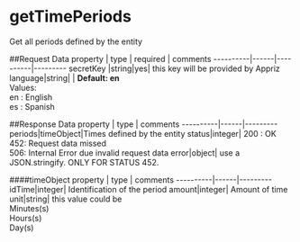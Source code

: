 getTimePeriods
==========================
Get all periods defined by the entity

##Request Data
 property  | type | required | comments
 ----------|------|----------|---------
 secretKey |string|yes| this key will be provided by Appriz
 language|string| | **Default: en**<br>Values:<br> en : English <br> es : Spanish
 
##Response Data
  property | type | comments
 ----------|------|---------
periods|timeObject|Times defined by the entity
status|integer| 200 : OK<br> 452: Request data missed <br> 506: Internal Error due invalid request data
error|object| use a JSON.stringify. ONLY FOR STATUS 452.

####timeObject
 property | type | comments
----------|------|---------
idTime|integer| Identification of the period
amount|integer| Amount of time
unit|string| this value could be<br>Minutes(s)<br>Hours(s)<br>Day(s)


